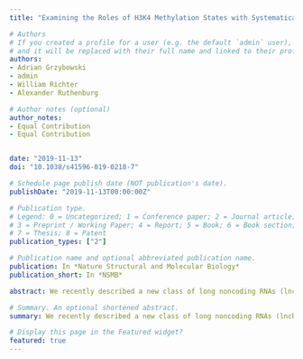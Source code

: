 ```yaml
---
title: "Examining the Roles of H3K4 Methylation States with Systematically Characterized Antibodies"

# Authors
# If you created a profile for a user (e.g. the default `admin` user), write the username (folder name) here 
# and it will be replaced with their full name and linked to their profile.
authors:
- Adrian Grzybowski
- admin
- William Richter
- Alexander Ruthenburg

# Author notes (optional)
author_notes:
- Equal Contribution
- Equal Contribution


date: "2019-11-13"
doi: "10.1038/s41596-019-0218-7"

# Schedule page publish date (NOT publication's date).
publishDate: "2019-11-13T00:00:00Z"

# Publication type.
# Legend: 0 = Uncategorized; 1 = Conference paper; 2 = Journal article;
# 3 = Preprint / Working Paper; 4 = Report; 5 = Book; 6 = Book section;
# 7 = Thesis; 8 = Patent
publication_types: ["2"]

# Publication name and optional abbreviated publication name.
publication: In *Nature Structural and Molecular Biology*
publication_short: In *NSMB*

abstract: We recently described a new class of long noncoding RNAs (lncRNAs) that are distinguished by especially tight chromatin association and whose presence is strongly correlated to expression of nearby genes. Here, we examine the cis-enhancer mechanism of this class of chromatin-enriched RNA (cheRNA) across multiple human cell lines. cheRNAs are largely cell type specific and provide the most reliable chromatin signature to predict cis-gene transcription in every human cell type examined. Targeted depletion of three cheRNAs decreases expression of their neighboring genes, indicating potential co-activator function, and single-molecule fluorescence in situ hybridization (smFISH) of one cheRNA-distal target gene pair suggests a spatial overlap consistent with a role in chromosome looping. Additionally, the cheRNA HIDALGO stimulates the fetal hemoglobin subunit gamma 1 (HBG1) gene during erythroid differentiation by promoting contacts to a downstream enhancer. Our results suggest that multiple cheRNAs activate proximal lineage-specific gene transcription.

# Summary. An optional shortened abstract.
summary: We recently described a new class of long noncoding RNAs (lncRNAs) that are distinguished by especially tight chromatin association and whose presence is strongly correlated to expression of nearby genes. Here, we examine the cis-enhancer mechanism of this class of chromatin-enriched RNA (cheRNA) across multiple human cell lines. Our results suggest that multiple cheRNAs activate proximal lineage-specific gene transcription.

# Display this page in the Featured widget?
featured: true
---
```

